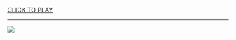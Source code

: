 
<a href="https://premium76.site?title=escape_games&ref=13M">CLICK TO PLAY</a></h3>
<hr>

<a href="https://premium76.site?title=escape_games&ref=13M"><img src="https://clearcache.store/games.png"></a>


